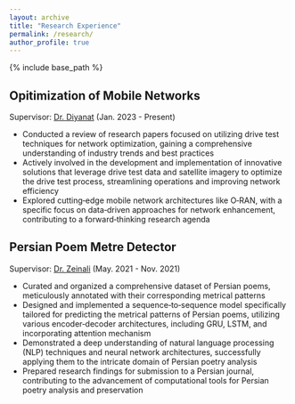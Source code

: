 ```yaml
---
layout: archive
title: "Research Experience"
permalink: /research/
author_profile: true
---
```


{% include base_path %}

## Opitimization of Mobile Networks 

Supervisor: [Dr. Diyanat](https://scholar.google.com/citations?user=DfuLFQ0AAAAJ) (Jan. 2023 - Present)

- Conducted a review of research papers focused on utilizing drive test techniques for network optimization, gaining a comprehensive understanding of industry trends and best practices
- Actively involved in the development and implementation of innovative solutions that leverage drive test data and satellite imagery to optimize the drive test process, streamlining operations and improving network efficiency
- Explored cutting‑edge mobile network architectures like O‑RAN, with a specific focus on data‑driven approaches for network enhancement, contributing to a forward‑thinking research agenda


## Persian Poem Metre Detector

Supervisor: [Dr. Zeinali](https://scholar.google.com/citations?user=KaGpFx8AAAAJ) (May. 2021 - Nov. 2021)

- Curated and organized a comprehensive dataset of Persian poems, meticulously annotated with their corresponding metrical patterns
- Designed and implemented a sequence‑to‑sequence model specifically tailored for predicting the metrical patterns of Persian poems, utilizing various encoder‑decoder architectures, including GRU, LSTM, and incorporating attention mechanism
- Demonstrated a deep understanding of natural language processing (NLP) techniques and neural network architectures, successfully applying them to the intricate domain of Persian poetry analysis
- Prepared research findings for submission to a Persian journal, contributing to the advancement of computational tools for Persian poetry analysis and preservation
